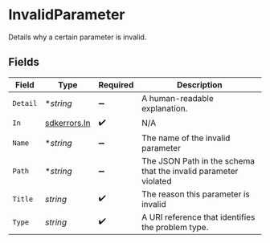 # InvalidParameter

Details why a certain parameter is invalid.


## Fields

| Field                                                           | Type                                                            | Required                                                        | Description                                                     |
| --------------------------------------------------------------- | --------------------------------------------------------------- | --------------------------------------------------------------- | --------------------------------------------------------------- |
| `Detail`                                                        | **string*                                                       | :heavy_minus_sign:                                              | A human-readable explanation.                                   |
| `In`                                                            | [sdkerrors.In](../../models/errors/in.md)                       | :heavy_check_mark:                                              | N/A                                                             |
| `Name`                                                          | **string*                                                       | :heavy_minus_sign:                                              | The name of the invalid parameter                               |
| `Path`                                                          | **string*                                                       | :heavy_minus_sign:                                              | The JSON Path in the schema that the invalid parameter violated |
| `Title`                                                         | *string*                                                        | :heavy_check_mark:                                              | The reason this parameter is invalid                            |
| `Type`                                                          | *string*                                                        | :heavy_check_mark:                                              | A URI reference that identifies the problem type.               |
